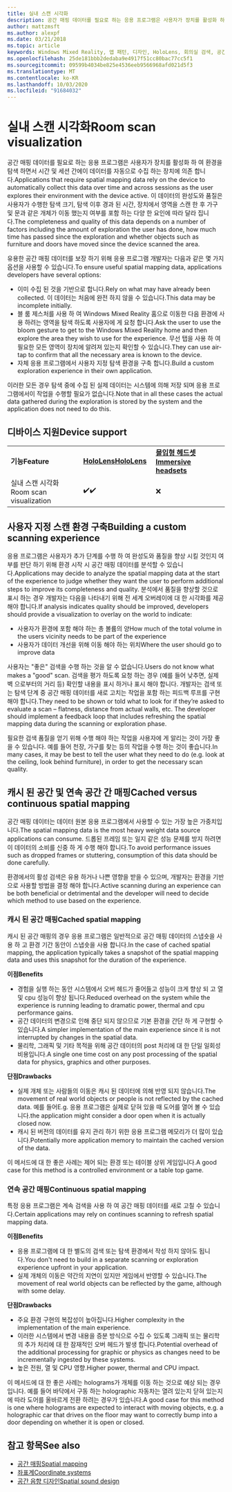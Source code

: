 ```yaml
---
title: 실내 스캔 시각화
description: 공간 매핑 데이터를 필요로 하는 응용 프로그램은 사용자가 장치를 활성화 하 여 환경을 탐색 하면서 시간 및 세션 간에이 데이터를 자동으로 수집 하는 장치에 의존 합니다.
author: mattzmsft
ms.author: alexpf
ms.date: 03/21/2018
ms.topic: article
keywords: Windows Mixed Reality, 앱 패턴, 디자인, HoloLens, 회의실 검색, 공간 매핑, 메시
ms.openlocfilehash: 25de181bbb2dedaba9e4917f51cc80bac77cc5f1
ms.sourcegitcommit: 09599b4034be825e4536eeb9566968afd021d5f3
ms.translationtype: MT
ms.contentlocale: ko-KR
ms.lasthandoff: 10/03/2020
ms.locfileid: "91684032"
---
```

# <a name="room-scan-visualization"></a><span data-ttu-id="291d2-104">실내 스캔 시각화</span><span class="sxs-lookup"><span data-stu-id="291d2-104">Room scan visualization</span></span>

<span data-ttu-id="291d2-105">공간 매핑 데이터를 필요로 하는 응용 프로그램은 사용자가 장치를 활성화 하 여 환경을 탐색 하면서 시간 및 세션 간에이 데이터를 자동으로 수집 하는 장치에 의존 합니다.</span><span class="sxs-lookup"><span data-stu-id="291d2-105">Applications that require spatial mapping data rely on the device to automatically collect this data over time and across sessions as the user explores their environment with the device active.</span></span> <span data-ttu-id="291d2-106">이 데이터의 완성도와 품질은 사용자가 수행한 탐색 크기, 탐색 이후 경과 된 시간, 장치에서 영역을 스캔 한 후 가구 및 문과 같은 개체가 이동 했는지 여부를 포함 하는 다양 한 요인에 따라 달라 집니다.</span><span class="sxs-lookup"><span data-stu-id="291d2-106">The completeness and quality of this data depends on a number of factors including the amount of exploration the user has done, how much time has passed since the exploration and whether objects such as furniture and doors have moved since the device scanned the area.</span></span>

<span data-ttu-id="291d2-107">유용한 공간 매핑 데이터를 보장 하기 위해 응용 프로그램 개발자는 다음과 같은 몇 가지 옵션을 사용할 수 있습니다.</span><span class="sxs-lookup"><span data-stu-id="291d2-107">To ensure useful spatial mapping data, applications developers have several options:</span></span>
* <span data-ttu-id="291d2-108">이미 수집 된 것을 기반으로 합니다.</span><span class="sxs-lookup"><span data-stu-id="291d2-108">Rely on what may have already been collected.</span></span> <span data-ttu-id="291d2-109">이 데이터는 처음에 완전 하지 않을 수 있습니다.</span><span class="sxs-lookup"><span data-stu-id="291d2-109">This data may be incomplete initially.</span></span>
* <span data-ttu-id="291d2-110">블 룸 제스처를 사용 하 여 Windows Mixed Reality 홈으로 이동한 다음 환경에 사용 하려는 영역을 탐색 하도록 사용자에 게 요청 합니다.</span><span class="sxs-lookup"><span data-stu-id="291d2-110">Ask the user to use the bloom gesture to get to the Windows Mixed Reality home and then explore the area they wish to use for the experience.</span></span> <span data-ttu-id="291d2-111">무선 탭을 사용 하 여 필요한 모든 영역이 장치에 알려져 있는지 확인할 수 있습니다.</span><span class="sxs-lookup"><span data-stu-id="291d2-111">They can use air-tap to confirm that all the necessary area is known to the device.</span></span>
* <span data-ttu-id="291d2-112">자체 응용 프로그램에서 사용자 지정 탐색 환경을 구축 합니다.</span><span class="sxs-lookup"><span data-stu-id="291d2-112">Build a custom exploration experience in their own application.</span></span>

<span data-ttu-id="291d2-113">이러한 모든 경우 탐색 중에 수집 된 실제 데이터는 시스템에 의해 저장 되며 응용 프로그램에서이 작업을 수행할 필요가 없습니다.</span><span class="sxs-lookup"><span data-stu-id="291d2-113">Note that in all these cases the actual data gathered during the exploration is stored by the system and the application does not need to do this.</span></span>

## <a name="device-support"></a><span data-ttu-id="291d2-114">디바이스 지원</span><span class="sxs-lookup"><span data-stu-id="291d2-114">Device support</span></span>

<table>
    <colgroup>
    <col width="33%" />
    <col width="33%" />
    <col width="33%" />
    </colgroup>
    <tr>
        <td><span data-ttu-id="291d2-115"><strong>기능</strong></span><span class="sxs-lookup"><span data-stu-id="291d2-115"><strong>Feature</strong></span></span></td>
        <td><span data-ttu-id="291d2-116"><a href="../hololens-hardware-details.md"><strong>HoloLens</strong></a></span><span class="sxs-lookup"><span data-stu-id="291d2-116"><a href="../hololens-hardware-details.md"><strong>HoloLens</strong></a></span></span></td>
        <td><span data-ttu-id="291d2-117"><a href="../discover/immersive-headset-hardware-details.md"><strong>몰입형 헤드셋</strong></a></span><span class="sxs-lookup"><span data-stu-id="291d2-117"><a href="../discover/immersive-headset-hardware-details.md"><strong>Immersive headsets</strong></a></span></span></td>
    </tr>
     <tr>
        <td><span data-ttu-id="291d2-118">실내 스캔 시각화</span><span class="sxs-lookup"><span data-stu-id="291d2-118">Room scan visualization</span></span></td>
        <td><span data-ttu-id="291d2-119">✔️</span><span class="sxs-lookup"><span data-stu-id="291d2-119">✔️</span></span></td>
        <td>❌</td>
    </tr>
</table>



## <a name="building-a-custom-scanning-experience"></a><span data-ttu-id="291d2-120">사용자 지정 스캔 환경 구축</span><span class="sxs-lookup"><span data-stu-id="291d2-120">Building a custom scanning experience</span></span>

<span data-ttu-id="291d2-121">응용 프로그램은 사용자가 추가 단계를 수행 하 여 완성도와 품질을 향상 시킬 것인지 여부를 판단 하기 위해 환경 시작 시 공간 매핑 데이터를 분석할 수 있습니다.</span><span class="sxs-lookup"><span data-stu-id="291d2-121">Applications may decide to analyze the spatial mapping data at the start of the experience to judge whether they want the user to perform additional steps to improve its completeness and quality.</span></span> <span data-ttu-id="291d2-122">분석에서 품질을 향상할 것으로 표시 하는 경우 개발자는 다음을 나타내기 위해 전 세계 오버레이에 대 한 시각화를 제공 해야 합니다.</span><span class="sxs-lookup"><span data-stu-id="291d2-122">If analysis indicates quality should be improved, developers should provide a visualization to overlay on the world to indicate:</span></span>
* <span data-ttu-id="291d2-123">사용자가 환경에 포함 해야 하는 총 볼륨의 양</span><span class="sxs-lookup"><span data-stu-id="291d2-123">How much of the total volume in the users vicinity needs to be part of the experience</span></span>
* <span data-ttu-id="291d2-124">사용자가 데이터 개선을 위해 이동 해야 하는 위치</span><span class="sxs-lookup"><span data-stu-id="291d2-124">Where the user should go to improve data</span></span>

<span data-ttu-id="291d2-125">사용자는 "좋은" 검색을 수행 하는 것을 알 수 없습니다.</span><span class="sxs-lookup"><span data-stu-id="291d2-125">Users do not know what makes a "good" scan.</span></span> <span data-ttu-id="291d2-126">검색을 평가 하도록 요청 하는 경우 (예를 들어 낮추면, 실제 벽 으로부터의 거리 등) 확인할 내용을 표시 하거나 표시 해야 합니다. 개발자는 검색 또는 탐색 단계 중 공간 매핑 데이터를 새로 고치는 작업을 포함 하는 피드백 루프를 구현 해야 합니다.</span><span class="sxs-lookup"><span data-stu-id="291d2-126">They need to be shown or told what to look for if they’re asked to evaluate a scan – flatness, distance from actual walls, etc. The developer should implement a feedback loop that includes refreshing the spatial mapping data during the scanning or exploration phase.</span></span>

<span data-ttu-id="291d2-127">필요한 검색 품질을 얻기 위해 수행 해야 하는 작업을 사용자에 게 알리는 것이 가장 좋을 수 있습니다. 예를 들어 천장, 가구를 찾는 등의 작업을 수행 하는 것이 좋습니다.</span><span class="sxs-lookup"><span data-stu-id="291d2-127">In many cases, it may be best to tell the user what they need to do (e.g. look at the ceiling, look behind furniture), in order to get the necessary scan quality.</span></span>

## <a name="cached-versus-continuous-spatial-mapping"></a><span data-ttu-id="291d2-128">캐시 된 공간 및 연속 공간 간 매핑</span><span class="sxs-lookup"><span data-stu-id="291d2-128">Cached versus continuous spatial mapping</span></span>

<span data-ttu-id="291d2-129">공간 매핑 데이터는 데이터 원본 응용 프로그램에서 사용할 수 있는 가장 높은 가중치입니다.</span><span class="sxs-lookup"><span data-stu-id="291d2-129">The spatial mapping data is the most heavy weight data source applications can consume.</span></span> <span data-ttu-id="291d2-130">드롭된 프레임 또는 일지 같은 성능 문제를 방지 하려면이 데이터의 소비를 신중 하 게 수행 해야 합니다.</span><span class="sxs-lookup"><span data-stu-id="291d2-130">To avoid performance issues such as dropped frames or stuttering, consumption of this data should be done carefully.</span></span>

<span data-ttu-id="291d2-131">환경에서의 활성 검색은 유용 하거나 나쁜 영향을 받을 수 있으며, 개발자는 환경을 기반으로 사용할 방법을 결정 해야 합니다.</span><span class="sxs-lookup"><span data-stu-id="291d2-131">Active scanning during an experience can be both beneficial or detrimental and the developer will need to decide which method to use based on the experience.</span></span>

### <a name="cached-spatial-mapping"></a><span data-ttu-id="291d2-132">캐시 된 공간 매핑</span><span class="sxs-lookup"><span data-stu-id="291d2-132">Cached spatial mapping</span></span>

<span data-ttu-id="291d2-133">캐시 된 공간 매핑의 경우 응용 프로그램은 일반적으로 공간 매핑 데이터의 스냅숏을 사용 하 고 환경 기간 동안이 스냅숏을 사용 합니다.</span><span class="sxs-lookup"><span data-stu-id="291d2-133">In the case of cached spatial mapping, the application typically takes a snapshot of the spatial mapping data and uses this snapshot for the duration of the experience.</span></span>

<span data-ttu-id="291d2-134">**이점**</span><span class="sxs-lookup"><span data-stu-id="291d2-134">**Benefits**</span></span>
* <span data-ttu-id="291d2-135">경험을 실행 하는 동안 시스템에서 오버 헤드가 줄어들고 성능이 크게 향상 되 고 열 및 cpu 성능이 향상 됩니다.</span><span class="sxs-lookup"><span data-stu-id="291d2-135">Reduced overhead on the system while the experience is running leading to dramatic power, thermal and cpu performance gains.</span></span>
* <span data-ttu-id="291d2-136">공간 데이터의 변경으로 인해 중단 되지 않으므로 기본 환경을 간단 하 게 구현할 수 있습니다.</span><span class="sxs-lookup"><span data-stu-id="291d2-136">A simpler implementation of the main experience since it is not interrupted by changes in the spatial data.</span></span>
* <span data-ttu-id="291d2-137">물리학, 그래픽 및 기타 목적을 위해 공간 데이터의 post 처리에 대 한 단일 일회성 비용입니다.</span><span class="sxs-lookup"><span data-stu-id="291d2-137">A single one time cost on any post processing of the spatial data for physics, graphics and other purposes.</span></span>

<span data-ttu-id="291d2-138">**단점**</span><span class="sxs-lookup"><span data-stu-id="291d2-138">**Drawbacks**</span></span>
* <span data-ttu-id="291d2-139">실제 개체 또는 사람들의 이동은 캐시 된 데이터에 의해 반영 되지 않습니다.</span><span class="sxs-lookup"><span data-stu-id="291d2-139">The movement of real world objects or people is not reflected by the cached data.</span></span> <span data-ttu-id="291d2-140">예를 들어</span><span class="sxs-lookup"><span data-stu-id="291d2-140">E.g.</span></span> <span data-ttu-id="291d2-141">응용 프로그램은 실제로 닫혀 있을 때 도어를 열어 볼 수 있습니다.</span><span class="sxs-lookup"><span data-stu-id="291d2-141">the application might consider a door open when it is actually closed now.</span></span>
* <span data-ttu-id="291d2-142">캐시 된 버전의 데이터를 유지 관리 하기 위한 응용 프로그램 메모리가 더 많이 있습니다.</span><span class="sxs-lookup"><span data-stu-id="291d2-142">Potentially more application memory to maintain the cached version of the data.</span></span>

<span data-ttu-id="291d2-143">이 메서드에 대 한 좋은 사례는 제어 되는 환경 또는 테이블 상위 게임입니다.</span><span class="sxs-lookup"><span data-stu-id="291d2-143">A good case for this method is a controlled environment or a table top game.</span></span>

### <a name="continuous-spatial-mapping"></a><span data-ttu-id="291d2-144">연속 공간 매핑</span><span class="sxs-lookup"><span data-stu-id="291d2-144">Continuous spatial mapping</span></span>

<span data-ttu-id="291d2-145">특정 응용 프로그램은 계속 검색을 사용 하 여 공간 매핑 데이터를 새로 고칠 수 있습니다.</span><span class="sxs-lookup"><span data-stu-id="291d2-145">Certain applications may rely on continues scanning to refresh spatial mapping data.</span></span>

<span data-ttu-id="291d2-146">**이점**</span><span class="sxs-lookup"><span data-stu-id="291d2-146">**Benefits**</span></span>
* <span data-ttu-id="291d2-147">응용 프로그램에 대 한 별도의 검색 또는 탐색 환경에서 작성 하지 않아도 됩니다.</span><span class="sxs-lookup"><span data-stu-id="291d2-147">You don't need to build in a separate scanning or exploration experience upfront in your application.</span></span>
* <span data-ttu-id="291d2-148">실제 개체의 이동은 약간의 지연이 있지만 게임에서 반영할 수 있습니다.</span><span class="sxs-lookup"><span data-stu-id="291d2-148">The movement of real world objects can be reflected by the game, although with some delay.</span></span>

<span data-ttu-id="291d2-149">**단점**</span><span class="sxs-lookup"><span data-stu-id="291d2-149">**Drawbacks**</span></span>
* <span data-ttu-id="291d2-150">주요 환경 구현의 복잡성이 높아집니다.</span><span class="sxs-lookup"><span data-stu-id="291d2-150">Higher complexity in the implementation of the main experience.</span></span>
* <span data-ttu-id="291d2-151">이러한 시스템에서 변경 내용을 증분 방식으로 수집 수 있도록 그래픽 또는 물리학의 추가 처리에 대 한 잠재적인 오버 헤드가 발생 합니다.</span><span class="sxs-lookup"><span data-stu-id="291d2-151">Potential overhead of the additional processing for graphic or physics as changes need to be incrementally ingested by these systems.</span></span>
* <span data-ttu-id="291d2-152">높은 전원, 열 및 CPU 영향.</span><span class="sxs-lookup"><span data-stu-id="291d2-152">Higher power, thermal and CPU impact.</span></span>

<span data-ttu-id="291d2-153">이 메서드에 대 한 좋은 사례는 holograms가 개체를 이동 하는 것으로 예상 되는 경우입니다. 예를 들어 바닥에서 구동 하는 holographic 자동차는 열려 있는지 닫혀 있는지에 따라 도어를 올바르게 전환 하려는 경우가 있습니다.</span><span class="sxs-lookup"><span data-stu-id="291d2-153">A good case for this method is one where holograms are expected to interact with moving objects, e.g. a holographic car that drives on the floor may want to correctly bump into a door depending on whether it is open or closed.</span></span>

## <a name="see-also"></a><span data-ttu-id="291d2-154">참고 항목</span><span class="sxs-lookup"><span data-stu-id="291d2-154">See also</span></span>
* [<span data-ttu-id="291d2-155">공간 매핑</span><span class="sxs-lookup"><span data-stu-id="291d2-155">Spatial mapping</span></span>](spatial-mapping.md)
* [<span data-ttu-id="291d2-156">좌표계</span><span class="sxs-lookup"><span data-stu-id="291d2-156">Coordinate systems</span></span>](coordinate-systems.md)
* [<span data-ttu-id="291d2-157">공간 음향 디자인</span><span class="sxs-lookup"><span data-stu-id="291d2-157">Spatial sound design</span></span>](spatial-sound-design.md)

